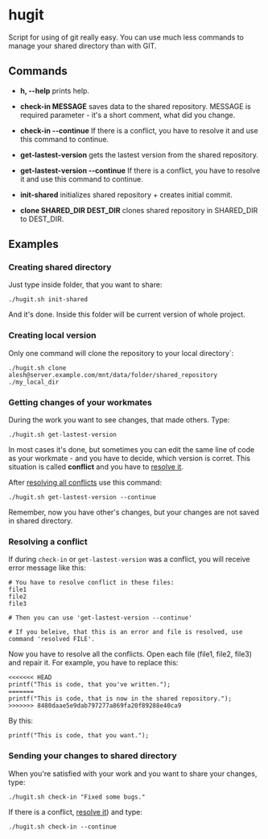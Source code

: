 hugit
=====
Script for using of git really easy. You can use much less commands to manage your shared directory than with GIT.

## Commands
* **h, --help** prints help.
* **check-in MESSAGE** saves data to the shared repository. MESSAGE is required parameter - it's a short comment, what did you change.
* **check-in --continue** If there is a conflict, you have to resolve it and use this command to continue.

* **get-lastest-version** gets the lastest version from the shared repository.
* **get-lastest-version --continue** If there is a conflict, you have to resolve it and use this command to continue.

* **init-shared** initializes shared repository + creates initial commit.
* **clone SHARED_DIR DEST_DIR** clones shared repository in SHARED_DIR to DEST_DIR.
 
## Examples
### Creating shared directory
Just type inside folder, that you want to share:

```
./hugit.sh init-shared
```

And it's done. Inside this folder will be current version of whole project.

### Creating local version
Only one command will clone the repository to your local directory`:

```
./hugit.sh clone alesh@server.example.com/mnt/data/folder/shared_repository ./my_local_dir
```

### Getting changes of your workmates
During the work you want to see changes, that made others. Type:

```
./hugit.sh get-lastest-version
```

In most cases it's done, but sometimes you can edit the same line of code as your workmate - and you have to decide, which version is corret. This situation is called **conflict** and you have to [resolve it](#resolving-a-conflict).

After [resolving all conflicts](#resolving-a-conflict) use this command:
```
./hugit.sh get-lastest-version --continue
```

Remember, now you have other's changes, but your changes are not saved in shared directory.

### Resolving a conflict
If during `check-in` or `get-lastest-version` was a conflict, you will receive error message like this:
```
# You have to resolve conflict in these files:
file1
file2
file3

# Then you can use 'get-lastest-version --continue'

# If you beleive, that this is an error and file is resolved, use command 'resolved FILE'.
```

Now you have to resolve all the conflicts. Open each file (file1, file2, file3) and repair it. For example, you have to replace this:

```
<<<<<<< HEAD
printf("This is code, that you've written.");
=======
printf("This is code, that is now in the shared repository.");
>>>>>>> 8480daae5e9dab797277a869fa20f89288e40ca9
```

By this:
```
printf("This is code, that you want.");
```

### Sending your changes to shared directory
When you're satisfied with your work and you want to share your changes, type:
```
./hugit.sh check-in "Fixed some bugs."
```

If there is a conflict, [resolve it](#resolving-a-conflict)) and type:
```
./hugit.sh check-in --continue
```

